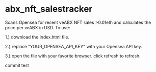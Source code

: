 # abx_nft_salestracker
Scans Opensea for recent veABX NFT sales >0.01eth and calculates the price per veABX in USD. To use:

1.) download the index.html file.

2.) replace "YOUR_OPENSEA_API_KEY" with your Opensea API key.

3.) open the file with your favorite browser. click refresh to refresh.

commit test
